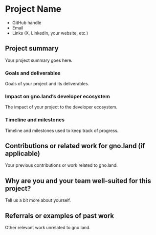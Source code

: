 # Project Name

- GitHub handle
- Email
- Links (X, LinkedIn, your website, etc.)

## Project summary

Your project summary goes here.

### Goals and deliverables

Goals of your project and its deliverables.

### Impact on gno.land’s developer ecosystem

The impact of your project to the developer ecosystem.

### Timeline and milestones

Timeline and milestones used to keep track of progress.

## Contributions or related work for gno.land (if applicable)

Your previous contributions or work related to gno.land.

## Why are you and your team well-suited for this project?

Tell us a bit more about yourself.

## Referrals or examples of past work

Other relevant work unrelated to gno.land.